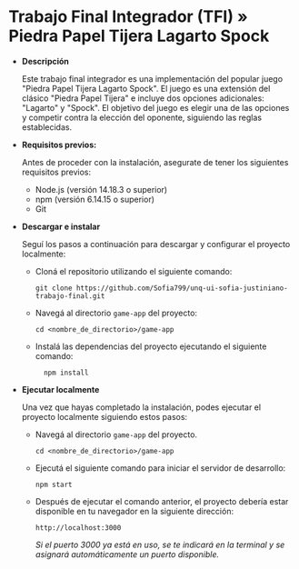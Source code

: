 # Trabajo Final Integrador (TFI) » Piedra Papel Tijera Lagarto Spock

* **Descripción**

    Este trabajo final integrador es una implementación del popular juego "Piedra Papel Tijera Lagarto Spock". El juego es una extensión del clásico "Piedra Papel Tijera" e incluye dos opciones adicionales: "Lagarto" y "Spock". El objetivo del juego es elegir una de las opciones y competir contra la elección del oponente, siguiendo las reglas establecidas.

* **Requisitos previos:**

    Antes de proceder con la instalación, asegurate de tener los siguientes requisitos previos:
        
    *   Node.js (versión 14.18.3 o superior)
    *   npm (versión 6.14.15 o superior) 
    *   Git

* **Descargar e instalar**

    Seguí los pasos a continuación para descargar y configurar el proyecto localmente:

    *   Cloná el repositorio utilizando el siguiente comando:

            git clone https://github.com/Sofia799/unq-ui-sofia-justiniano-trabajo-final.git

    *   Navegá al directorio `game-app` del proyecto:

            cd <nombre_de_directorio>/game-app

    * Instalá las dependencias del proyecto ejecutando el siguiente comando:

            npm install

* **Ejecutar localmente**

    Una vez que hayas completado la instalación, podes ejecutar el proyecto localmente siguiendo estos pasos:

    *   Navegá al directorio `game-app` del proyecto.

            cd <nombre_de_directorio>/game-app

    *   Ejecutá el siguiente comando para iniciar el servidor de desarrollo:
    
            npm start

    *   Después de ejecutar el comando anterior, el proyecto debería estar disponible en tu navegador en la siguiente dirección:

        `http://localhost:3000`
    
        *Si el puerto 3000 ya está en uso, se te indicará en la terminal y se asignará automáticamente un puerto disponible.*

    

